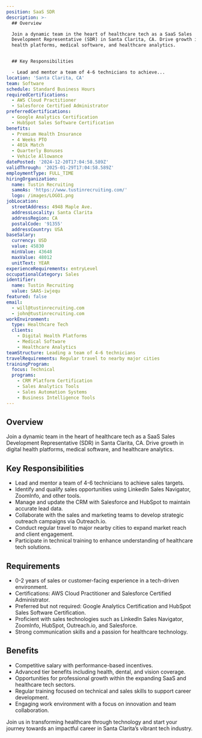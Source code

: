 ```yaml
---
position: SaaS SDR
description: >-
  ## Overview

  Join a dynamic team in the heart of healthcare tech as a SaaS Sales
  Development Representative (SDR) in Santa Clarita, CA. Drive growth in digital
  health platforms, medical software, and healthcare analytics.


  ## Key Responsibilities

  - Lead and mentor a team of 4-6 technicians to achieve...
location: 'Santa Clarita, CA'
team: Software
schedule: Standard Business Hours
requiredCertifications:
  - AWS Cloud Practitioner
  - Salesforce Certified Administrator
preferredCertifications:
  - Google Analytics Certification
  - HubSpot Sales Software Certification
benefits:
  - Premium Health Insurance
  - 4 Weeks PTO
  - 401k Match
  - Quarterly Bonuses
  - Vehicle Allowance
datePosted: '2024-12-20T17:04:58.589Z'
validThrough: '2025-01-29T17:04:58.589Z'
employmentType: FULL_TIME
hiringOrganization:
  name: Tustin Recruiting
  sameAs: 'https://www.tustinrecruiting.com/'
  logo: /images/LOGO1.png
jobLocation:
  streetAddress: 4948 Maple Ave.
  addressLocality: Santa Clarita
  addressRegion: CA
  postalCode: '91355'
  addressCountry: USA
baseSalary:
  currency: USD
  value: 45830
  minValue: 43648
  maxValue: 48012
  unitText: YEAR
experienceRequirements: entryLevel
occupationalCategory: Sales
identifier:
  name: Tustin Recruiting
  value: SAAS-iwjequ
featured: false
email:
  - will@tustinrecruiting.com
  - john@tustinrecruiting.com
workEnvironment:
  type: Healthcare Tech
  clients:
    - Digital Health Platforms
    - Medical Software
    - Healthcare Analytics
teamStructure: Leading a team of 4-6 technicians
travelRequirements: Regular travel to nearby major cities
trainingProgram:
  focus: Technical
  programs:
    - CRM Platform Certification
    - Sales Analytics Tools
    - Sales Automation Systems
    - Business Intelligence Tools
---
```




## Overview
Join a dynamic team in the heart of healthcare tech as a SaaS Sales Development Representative (SDR) in Santa Clarita, CA. Drive growth in digital health platforms, medical software, and healthcare analytics.

## Key Responsibilities
- Lead and mentor a team of 4-6 technicians to achieve sales targets.
- Identify and qualify sales opportunities using LinkedIn Sales Navigator, ZoomInfo, and other tools.
- Manage and update the CRM with Salesforce and HubSpot to maintain accurate lead data.
- Collaborate with the sales and marketing teams to develop strategic outreach campaigns via Outreach.io.
- Conduct regular travel to major nearby cities to expand market reach and client engagement.
- Participate in technical training to enhance understanding of healthcare tech solutions.

## Requirements
- 0-2 years of sales or customer-facing experience in a tech-driven environment.
- Certifications: AWS Cloud Practitioner and Salesforce Certified Administrator.
- Preferred but not required: Google Analytics Certification and HubSpot Sales Software Certification.
- Proficient with sales technologies such as LinkedIn Sales Navigator, ZoomInfo, HubSpot, Outreach.io, and Salesforce.
- Strong communication skills and a passion for healthcare technology.

## Benefits
- Competitive salary with performance-based incentives.
- Advanced tier benefits including health, dental, and vision coverage.
- Opportunities for professional growth within the expanding SaaS and healthcare tech sectors.
- Regular training focused on technical and sales skills to support career development.
- Engaging work environment with a focus on innovation and team collaboration.

Join us in transforming healthcare through technology and start your journey towards an impactful career in Santa Clarita’s vibrant tech industry.
